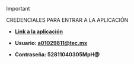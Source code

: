 >[!IMPORTANT]
>CREDENCIALES PARA ENTRAR A LA APLICACIÓN

- **[Link a la aplicación](https://apex.oracle.com/pls/apex/r/hackmxcsf/test/iniciosesion?session=16177794563327)**

- **Usuario: a01029811@tec.mx**

- **Contraseña: 52811040305MpH@**
